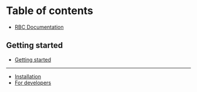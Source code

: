 # Table of contents

* [RBC Documentation](README.md)

## Getting started

* [Getting started](getting-started/getting-started.md)

---

* [Installation](installation.md)
* [For developers](for-developers.md)


